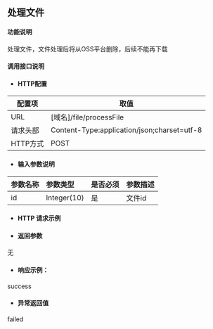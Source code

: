 ## 处理文件

#### 功能说明

处理文件，文件处理后将从OSS平台删除，后续不能再下载

#### 调用接口说明

* #### HTTP配置

| 配置项 | 取值 |
| --- | --- |
| URL | \[域名\]/file/processFile|
| 请求头部 | Content-Type:application/json;charset=utf-8 |
| HTTP方式 | POST|

* #### 输入参数说明

| 参数名称 | 参数类型 | 是否必须 | 参数描述 |
| :--- | :--- | :--- | :--- |
|id | Integer\(10\) | 是 |文件id |



* #### HTTP 请求示例


* #### 返回参数
无


* #### 响应示例：

success

* #### 异常返回值

failed




